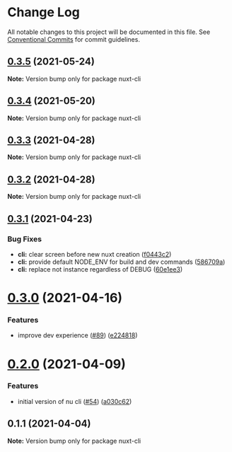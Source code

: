 # Change Log

All notable changes to this project will be documented in this file.
See [Conventional Commits](https://conventionalcommits.org) for commit guidelines.

## [0.3.5](https://github.com/nuxt/framework/compare/nuxt-cli@0.3.4...nuxt-cli@0.3.5) (2021-05-24)

**Note:** Version bump only for package nuxt-cli





## [0.3.4](https://github.com/nuxt/framework/compare/nuxt-cli@0.3.3...nuxt-cli@0.3.4) (2021-05-20)

**Note:** Version bump only for package nuxt-cli





## [0.3.3](https://github.com/nuxt/framework/compare/nuxt-cli@0.3.2...nuxt-cli@0.3.3) (2021-04-28)

**Note:** Version bump only for package nuxt-cli





## [0.3.2](https://github.com/nuxt/framework/compare/nuxt-cli@0.3.1...nuxt-cli@0.3.2) (2021-04-28)

**Note:** Version bump only for package nuxt-cli





## [0.3.1](https://github.com/nuxt/framework/compare/nuxt-cli@0.3.0...nuxt-cli@0.3.1) (2021-04-23)


### Bug Fixes

* **cli:** clear screen before new nuxt creation ([f0443c2](https://github.com/nuxt/framework/commit/f0443c2ba691ac11f53352068eb03ab91c6200bb))
* **cli:** provide default NODE_ENV for build and dev commands ([586709a](https://github.com/nuxt/framework/commit/586709a82d7ce45d7cbd528bb7ee002dccae5611))
* **cli:** replace not instance regardless of DEBUG ([60e1ee3](https://github.com/nuxt/framework/commit/60e1ee387cb36adbc9f5fb2f38ec680a5cc376cc))





# [0.3.0](https://github.com/nuxt/framework/compare/nuxt-cli@0.2.0...nuxt-cli@0.3.0) (2021-04-16)


### Features

* improve dev experience ([#89](https://github.com/nuxt/framework/issues/89)) ([e224818](https://github.com/nuxt/framework/commit/e224818395cd366f2a338ce3da4aaae993f641b7))





# [0.2.0](https://github.com/nuxt/framework/compare/nuxt-cli@0.1.1...nuxt-cli@0.2.0) (2021-04-09)


### Features

* initial version of nu cli ([#54](https://github.com/nuxt/framework/issues/54)) ([a030c62](https://github.com/nuxt/framework/commit/a030c62d29ba871f94a7152c7d5fa36d4de1d3b6))





## 0.1.1 (2021-04-04)

**Note:** Version bump only for package nuxt-cli
